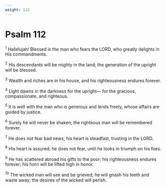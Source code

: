 ```yaml
---
weight: 112
---
```


# Psalm 112

<sup>1</sup> Hallelujah! Blessed is the man who fears the LORD, who greatly delights in His commandments. 

<sup>2</sup> His descendants will be mighty in the land; the generation of the upright will be blessed. 

<sup>3</sup> Wealth and riches are in his house, and his righteousness endures forever. 

<sup>4</sup> Light dawns in the darkness for the upright— for the gracious, compassionate, and righteous. 

<sup>5</sup> It is well with the man who is generous and lends freely, whose affairs are guided by justice. 

<sup>6</sup> Surely he will never be shaken; the righteous man will be remembered forever. 

<sup>7</sup> He does not fear bad news; his heart is steadfast, trusting in the LORD. 

<sup>8</sup> His heart is assured; he does not fear, until he looks in triumph on his foes. 

<sup>9</sup> He has scattered abroad his gifts to the poor; his righteousness endures forever; his horn will be lifted high in honor. 

<sup>10</sup> The wicked man will see and be grieved; he will gnash his teeth and waste away; the desires of the wicked will perish. 


